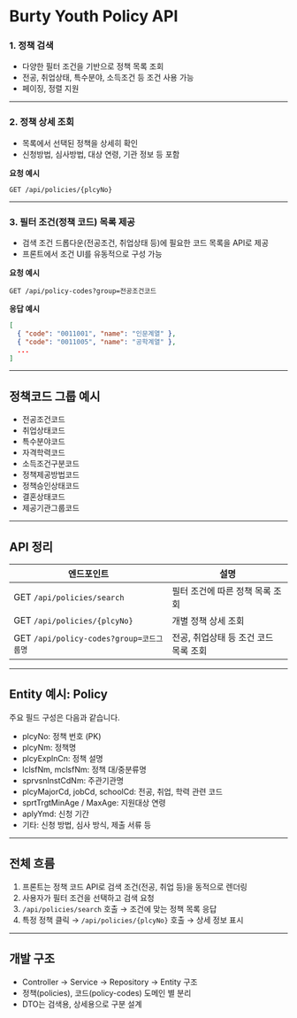 # Burty Youth Policy API
### 1. 정책 검색

- 다양한 필터 조건을 기반으로 정책 목록 조회
- 전공, 취업상태, 특수분야, 소득조건 등 조건 사용 가능
- 페이징, 정렬 지원

---

### 2. 정책 상세 조회

- 목록에서 선택된 정책을 상세히 확인
- 신청방법, 심사방법, 대상 연령, 기관 정보 등 포함

**요청 예시**
```
GET /api/policies/{plcyNo}
```

---

### 3. 필터 조건(정책 코드) 목록 제공

- 검색 조건 드롭다운(전공조건, 취업상태 등)에 필요한 코드 목록을 API로 제공
- 프론트에서 조건 UI를 유동적으로 구성 가능

**요청 예시**
```
GET /api/policy-codes?group=전공조건코드
```

**응답 예시**
```json
[
  { "code": "0011001", "name": "인문계열" },
  { "code": "0011005", "name": "공학계열" },
  ...
]
```

---

## 정책코드 그룹 예시

- 전공조건코드
- 취업상태코드
- 특수분야코드
- 자격학력코드
- 소득조건구분코드
- 정책제공방법코드
- 정책승인상태코드
- 결혼상태코드
- 제공기관그룹코드

---

## API 정리

| 엔드포인트 | 설명 |
|------------|------|
| GET `/api/policies/search` | 필터 조건에 따른 정책 목록 조회 |
| GET `/api/policies/{plcyNo}` | 개별 정책 상세 조회 |
| GET `/api/policy-codes?group=코드그룹명` | 전공, 취업상태 등 조건 코드 목록 조회 |

---

## Entity 예시: Policy

주요 필드 구성은 다음과 같습니다.

- plcyNo: 정책 번호 (PK)
- plcyNm: 정책명
- plcyExplnCn: 정책 설명
- lclsfNm, mclsfNm: 정책 대/중분류명
- sprvsnInstCdNm: 주관기관명
- plcyMajorCd, jobCd, schoolCd: 전공, 취업, 학력 관련 코드
- sprtTrgtMinAge / MaxAge: 지원대상 연령
- aplyYmd: 신청 기간
- 기타: 신청 방법, 심사 방식, 제출 서류 등

---

## 전체 흐름

1. 프론트는 정책 코드 API로 검색 조건(전공, 취업 등)을 동적으로 렌더링
2. 사용자가 필터 조건을 선택하고 검색 요청
3. `/api/policies/search` 호출 → 조건에 맞는 정책 목록 응답
4. 특정 정책 클릭 → `/api/policies/{plcyNo}` 호출 → 상세 정보 표시

---

## 개발 구조

- Controller → Service → Repository → Entity 구조
- 정책(policies), 코드(policy-codes) 도메인 별 분리
- DTO는 검색용, 상세용으로 구분 설계

